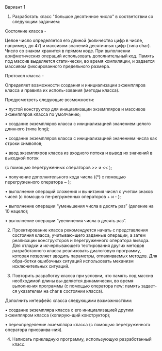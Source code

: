 Вариант 1

1. Разработать класс "большое десятичное число" в соответствии со следующим заданием:

Состояние класса -

Целое число определяется его длиной (количество цифр в числе, например, до 47) и массивом значений десятичных цифр (типа char). Число со знаком хранится в прямом коде. При выполнении арифметических операций использовать дополнительный код. Память под массив выделяется стати-чески, во время компиляции, и задается массивом фиксированного предельного размера.

Протокол класса -

Определяет  возможности создания и инициализации экземпляров класса и правила их исполь-зования (методы класса).

Предусмотреть следующие возможности:

• пустой конструктор для инициализации экземпляров и массивов экземпляров класса по умолчанию;

• создание экземпляров класса с инициализацией значением целого длинного (типа long);

• создание экземпляров класса с инициализацией значением числа как строки символов;

• ввод экземпляров класса из входного потока и вывод их значений в выходной поток 

(с помощью перегруженных операторов >> и << );

• получение дополнительного кода числа ((*) с помощью перегруженного оператора ~ );

• выполнение операций сложения и вычитания чисел с учетом знаков чисел (с помощью пе-регруженных операторов + и - );

• выполнение операции “уменьшения числа в десять раз” (деление на 10 нацело);

• выполнение операции “увеличения числа в десять раз”.

2. Проектирование класса рекомендуется начать с представления состояния класса, учитываю-щего заданные операции, а затем реализации конструкторов и перегруженного оператора вывода. Для отладки и исчерпывающего тестирования других методов разработанного класса реализовать диалоговую программу, которая позволяет вводить параметры, отлаживаемых методов. Для обра-ботки ошибочных ситуаций использовать механизм исключительных ситуаций.

3. Повторить разработку класса при условии, что память под массив необходимой длины вы-деляется динамически, во время выполнения программы (с помощью оператора new; память задает-ся указателем на char в состоянии класса).

Дополнить интерфейс класса следующими возможностями:

• создание экземпляра класса с его инициализацией другим экземпляром класса (копирую-щий конструктор);

• переопределение экземпляра класса (с помощью перегруженного оператора присваива-ния).

 4. Написать прикладную программу, использующую разработанный класс.
